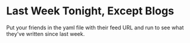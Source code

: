 # Last Week Tonight, Except Blogs

Put your friends in the yaml file with their feed URL
and run to see what they've written since last week.
